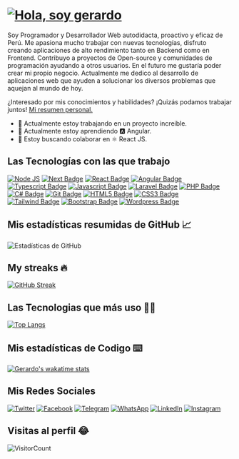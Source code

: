 # [![Hola, soy gerardo](https://readme-typing-svg.herokuapp.com?font=Source+Code+Pro&color=%2336BCF7&size=30&lines=Hola+%F0%9F%91%8B%2C+soy+Gerardo)](https://git.io/typing-svg)

Soy Programador y Desarrollador Web autodidacta, proactivo y eficaz de Perú. Me apasiona mucho trabajar con nuevas tecnologías, disfruto creando aplicaciones de alto rendimiento tanto en Backend como en Frontend.
Contribuyo a proyectos de Open-source y comunidades de programación ayudando a otros usuarios. En el futuro me gustaría poder crear mi propio negocio.
Actualmente me dedico al desarrollo de aplicaciones web que ayuden a solucionar los diversos problemas que aquejan al mundo de hoy.

¿Interesado por mis conocimientos y habilidades? ¡Quizás podamos trabajar juntos! [Mi resumen personal.](https://chaicopadillag.github.io/)

- 🔭 Actualmente estoy trabajando en un proyecto increible.
- 🌱 Actualmente estoy aprendiendo 🅰️ Angular.
- 👯 Estoy buscando colaborar en ⚛️ React JS.

## Las Tecnologías con las que trabajo

[![Node JS](https://img.shields.io/badge/Node.js-3c873a.svg?style=for-the-badge&logo=Node.js&logoColor=white)](#)
[![Next Badge](https://img.shields.io/badge/Next.js-000000?style=for-the-badge&logo=next.js&logoColor=white)](#)
[![React Badge](https://img.shields.io/badge/-React.js-61DBFB?style=for-the-badge&logo=react&logoColor=white)](#)
[![Angular Badge](https://img.shields.io/badge/-Angular-d4173b?style=for-the-badge&logo=angular&logoColor=white)](#)
[![Typescript Badge](https://img.shields.io/badge/-Typescript-007acc?style=for-the-badge&logo=typescript&logoColor=white)](#)
[![Javascript Badge](https://img.shields.io/badge/-Javascript-F0DB4F?style=for-the-badge&logo=javascript&logoColor=white)](#)
[![Laravel Badge](https://img.shields.io/badge/-Laravel-ff2d20?style=for-the-badge&logo=laravel&logoColor=white)](#)
[![PHP Badge](https://img.shields.io/badge/-php-8892BF?style=for-the-badge&logo=php&logoColor=white)](#)
[![C# Badge](https://img.shields.io/badge/-csharp-purple?style=for-the-badge&logo=csharp&logoColor=white)](#)
[![Git Badge](https://img.shields.io/badge/-Git-f1502f?style=for-the-badge&logo=git&logoColor=white)](#)
[![HTML5 Badge](https://img.shields.io/badge/-html5-e34c26?style=for-the-badge&logo=html5&logoColor=white)](#)
[![CSS3 Badge](https://img.shields.io/badge/-css-2965f1?style=for-the-badge&logo=css3&logoColor=white)](#)
[![Tailwind Badge](https://img.shields.io/badge/-Tailwindcss-06B6D4?style=for-the-badge&logo=Tailwindcss&logoColor=white)](#)
[![Bootstrap Badge](https://img.shields.io/badge/-Bootstrap-0d6efd?style=for-the-badge&logo=bootstrap&logoColor=white)](#)
[![Wordpress Badge](https://img.shields.io/badge/-Wordpress-0d6efd?style=for-the-badge&logo=wordpress&logoColor=white)](#)

## Mis estadísticas resumidas de GitHub 📈

![Estadísticas de GitHub](https://github-readme-stats.vercel.app/api?username=chaicopadillag&theme=ayu-mirage&show_icons=true&count_private=true)

## My streaks 🔥

[![GitHub Streak](http://github-readme-streak-stats.herokuapp.com?user=chaicopadillag&theme=ayu-mirage&date_format=j%2Fn%5B%2FY%5D)](https://git.io/streak-stats)

## Las Tecnologias que más uso 👨‍💻

[![Top Langs](https://github-readme-stats.vercel.app/api/top-langs/?username=chaicopadillag&theme=ayu-mirage&langs_count=6&layout=compact)](https://chaicopadillag.github.io/)

## Mis estadísticas de Codigo ⌨️

[![Gerardo's wakatime stats](https://github-readme-stats.vercel.app/api/wakatime?username=@chaicopadillag&layout=compact&theme=ayu-mirage&custom_title=Estad%C3%ADsticas+de+tiempo)](https://chaicopadillag.github.io/)

## Mis Redes Sociales

[![Twitter](https://img.shields.io/badge/Twitter-%231DA1F2.svg?logo=Twitter&logoColor=white)](https://twitter.com/chaicopadillag)
[![Facebook](https://img.shields.io/badge/Facebook-%231877F2.svg?logo=Facebook&logoColor=white)](https://www.facebook.com/chaicopadillag)
[![Telegram](https://img.shields.io/badge/Telegram-2CA5E0?logo=telegram&logoColor=white)](https://t.me/ReactJSEspanol)
[![WhatsApp](https://img.shields.io/badge/WhatsApp-25D366?logo=whatsapp&logoColor=white)](https://api.whatsapp.com/send?phone=51928522616&text=Hola%20G.%20Chaico,%20me%20contacto%20desde%20tu%20web%20personal.)
[![LinkedIn](https://img.shields.io/badge/linkedin-%230077B5.svg?logo=linkedin&logoColor=white)](https://www.linkedin.com/in/chaicopadillag/)
[![Instagram](https://img.shields.io/badge/Instagram-%23E4405F.svg?logo=Instagram&logoColor=white)](https://www.instagram.com/chaicopadillag/)

## Visitas al perfil 😂

![VisitorCount](https://profile-counter.glitch.me/chaicopadillag/count.svg)
